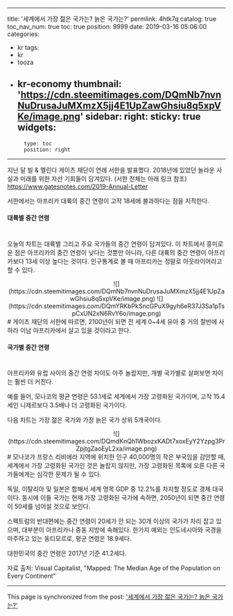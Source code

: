 
---
title: '세계에서 가장 젊은 국가는? 늙은 국가는?'
permlink: 4htk7q
catalog: true
toc_nav_num: true
toc: true
position: 9999
date: 2019-03-16 05:06:00
categories:
- kr
tags:
- kr
- tooza
- kr-economy
thumbnail: 'https://cdn.steemitimages.com/DQmNb7nvnNuDrusaJuMXmzX5jj4E1UpZawGhsiu8q5xpVKe/image.png'
sidebar:
    right:
        sticky: true
widgets:
    -
        type: toc
        position: right
---


지난 달 빌 & 멜린다 게이츠 재단이 연례 서한을 발표했다. 2018년에 있었던 놀라운 사실과 미래를 위한 자선 기회들이 담겨있다. (서한 전체는 아래 링크 참조)
 https://www.gatesnotes.com/2019-Annual-Letter

서한에서는 아프리카 대륙의 중간 연령이 고작 18세에 불과하다는 점을 지적한다.  

#### 대륙별 중간 연령 
#
오늘의 차트는 대륙별 그리고 주요 국가들의 중간 연령이 담겨있다. 이 차트에서 흥미로운 점은 아프리카의 중간 연령이 낮다는 것뿐만 아니라, 다른 대륙의 중간 연령이 아프리카보다 13세 이상 높다는 것이다. 인구통계로 볼 때 아프리카는 정말로 아웃라이어라고 할 수 있다. 

<center>
![](https://cdn.steemitimages.com/DQmNb7nvnNuDrusaJuMXmzX5jj4E1UpZawGhsiu8q5xpVKe/image.png)
![](https://cdn.steemitimages.com/DQmYRKbPkSncGPuX9gyh6eR37J3Sa1pTspCxUN2xN6RvY6o/image.png)
</center>
#
게이츠 재단의 서한에 따르면, 2100년이 되면 전 세계 0~4세 유아 중 거의 절반에 사하라 이남 아프리카에서 살고 있을 것이라고 한다. 

#### 국가별 중간 연령
#
아프리카와 유럽 사이의 중간 연령 차이도 아주 놀랍지만, 개별 국가별로 살펴보면 차이는 훨씬 더 커진다. 

예를 들어, 모나코의 평균 연령은 53.1세로 세계에서 가장 고령화된 국가이며, 고작 15.4세인 니제르보다 3.5배나 더 고령화된 국가이다.  

다음 차트는 가장 젊은 국가와 가장 늙은 국가 상위 5개국이다.

<center>
![](https://cdn.steemitimages.com/DQmdKnQh1WbozxKADt7xoxEyY2Yzpg3PrZpjtgZaoEyL2xa/image.png)
</center>
#
모나코가 프랑스 리비에라 지역에 위치한 인구 40,000명의 작은 부국임을 감안할 때, 세계에서 가장 고령화된 국가인 것은 놀랍지 않지만, 가장 고령화된 목록에 오른 다른 국가들에게는 심각한 문제가 될 수 있다.  

독일, 이탈리아 및 일본은 합해서 세계 명목 GDP 중 12.2%를 차지할 정도로 경제 대국이다. 동시에 이들 국가는 현재 가장 고령화된 국가에 속하면, 2050년이 되면 중간 연령이 50세를 넘어설 것으로 보인다.  

스펙트럼의 반대편에는 중간 연령이 20세가 안 되는 30개 이상의 국가가 자리 잡고 있으며, 대부분이 아프리카나 중동 지방에 속해있다. 한가지 예외는 인도네시아와 국경을 마주하고 있는 동티모르로, 평균 연령은 18.9세다.​

대한민국의 중간 연령은 2017년 기준 41.2세다. 

자료 출처: Visual Capitalist, "Mapped: The Median Age of the Population on Every Continent"

- - -

This page is synchronized from the post: ['세계에서 가장 젊은 국가는? 늙은 국가는?'](https://steemit.com/@pius.pius/4htk7q)
